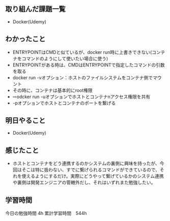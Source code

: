 ## 取り組んだ課題一覧
- Docker(Udemy)

## わかったこと
- ENTRYPOINTはCMDと似ているが、docker run時に上書きできない(コンテナをコマンドのようにして使いたい場合に使う)
- ENTRYPOINTがある時は、CMDはENTRYPOINTで指定したコマンドの引数を取る
- docker run -vオプション：ホストのファイルシステムをコンテナ側でマウント
- その時に、コンテナは基本的にroot権限
- ⇨odcker run -uオプションでホストとコンテナnアクセス権限を共有
- -pオプションでホストとコンテナのポートを繋げる


## 明日やること
- Docker(Udemy)


## 感じたこと
- ホストとコンテナをどう連携するのかシステムの裏側に興味を持ったが、今回はそこは特に扱わない、すでに繋げられるコマンドができているので、それを使えるようにするだけ。実際にどうやって繋げているかのシステム連携や裏側は開発エンジニアの管轄外だし、それはいずれまた勉強したい。

## 学習時間
今日の勉強時間 4h
累計学習時間　544h